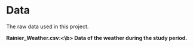 # Data

The raw data used in this project.

<b>Rainier_Weather.csv:<\b> Data of the weather during the study period.
  
